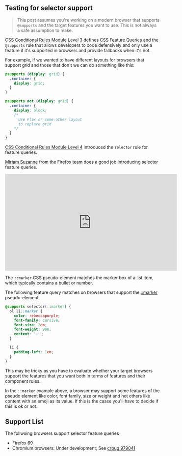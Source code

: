 ## Testing for selector support

> This post assumes you're working on a modern browser that supports `@supports` and the target features you want to use. This is not always a safe assumption to make.

[CSS Conditional Rules Module Level 3](https://drafts.csswg.org/css-conditional-3/) defines CSS Feature Queries and the `@supports` rule that allows developers to code defensively and only use a feature if it's supported in browsers and provide fallbacks when it's not.

For example, if we wanted to have different layouts for browsers that support grid and those that don't we can do something like this:

```css
@supports (display: grid) {
  .container {
    display: grid;
  }
}

@supports not (display: grid) {
  .container {
    display: block;
    /*
      Use Flex or some other layout
      to replace grid
    */
  }
}
```

[CSS Conditional Rules Module Level 4](https://drafts.csswg.org/css-conditional-4/) introduced the `selector` rule for feature queries.

[Miriam Suzanne](https://twitter.com/MiriSuzanne) from the Firefox team does a good job introducing selector feature queries.

<div class="video">
  <iframe width="560" height="315" src="https://www.youtube.com/embed/WjvJheGhHIQ" frameborder="0" allow="accelerometer; autoplay; encrypted-media; gyroscope; picture-in-picture" allowfullscreen></iframe>
</div>

The `::marker` CSS pseudo-element matches the marker box of a list item, which typically contains a bullet or number.

The following feature query matches on browsers that support the [::marker](https://css-tricks.com/almanac/selectors/m/marker/) pseudo-element.

```css
@supports selector(::marker) {
  ol li::marker {
    color: rebeccapurple;
    font-family: cursive;
    font-size: 2em;
    font-weight: 900;
    content: '✅';
  }

  li {
    padding-left: 1em;
  }
}
```
This may be tricky as you have to evaluate whether your target browsers support the features that you want both in terms of features and their component rules.

In the `::marker` example above, a browser may support some features of the pseudo element like color, font family, size or weight and not others like content with an emoji as its value. If this is the caase you'll have to decide if this is ok or not.

## Support List

The follwoing browsers support selector feature queries

* Firefox 69
* Chromium browsers: Under development; See [crbug 979041](https://bugs.chromium.org/p/chromium/issues/detail?id=979041)
